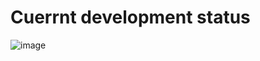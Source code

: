 # Cuerrnt development status
 
![image](https://github.com/juaman93/expenses-app/assets/75991554/77ec9e7d-0cea-44c6-b53c-c5ef0967ad39)
